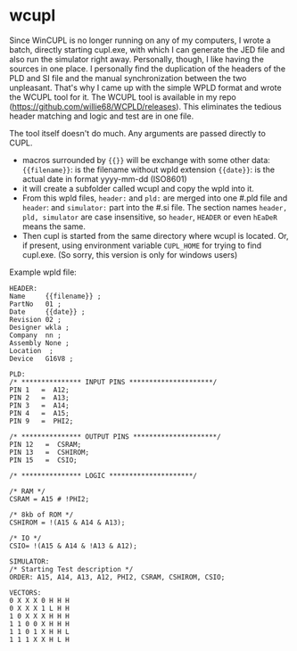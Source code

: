 # wcupl

Since WinCUPL is no longer running on any of my computers, I wrote a batch, directly starting cupl.exe, with which I can generate the JED file and also run the simulator right away. Personally, though, I like having the sources in one place. I personally find the duplication of the headers of the PLD and SI file and the manual synchronization between the two unpleasant. That's why I came up with the simple WPLD format and wrote the WCUPL tool for it. The WCUPL tool is available in my repo (https://github.com/willie68/WCPLD/releases). This eliminates the tedious header matching and logic and test are in one file. 

The tool itself doesn't do much. Any arguments are passed directly to CUPL. 

- macros surrounded by `{{}}` will be exchange with some other data:
  `{{filename}}`: is the filename without wpld extension
  `{{date}}`: is the actual date in format yyyy-mm-dd (ISO8601)
- it will create a subfolder called wcupl and copy the wpld into it. 
- From this wpld files, `header:` and `pld:` are merged into one #.pld file and `header`: and `simulator:` part into the #.si file.  The section names `header, pld, simulator` are case insensitive, so `header`, `HEADER` or even `hEaDeR` means the same.
- Then cupl is started from the same directory where wcupl is located. Or, if present, using environment variable `CUPL_HOME` for trying to find cupl.exe. (So sorry, this version is only for windows users)



Example wpld file:

```wpld
HEADER:
Name     {{filename}} ;
PartNo   01 ;
Date     {{date}} ;
Revision 02 ;
Designer wkla ;
Company  nn ;
Assembly None ;
Location  ;
Device   G16V8 ;

PLD:
/* *************** INPUT PINS *********************/
PIN 1   =  A12; 
PIN 2   =  A13;
PIN 3   =  A14;
PIN 4   =  A15;
PIN 9   =  PHI2;

/* *************** OUTPUT PINS *********************/
PIN 12   =  CSRAM;
PIN 13   =  CSHIROM;
PIN 15   =  CSIO;

/* *************** LOGIC *********************/

/* RAM */
CSRAM = A15 # !PHI2;

/* 8kb of ROM */
CSHIROM = !(A15 & A14 & A13);

/* IO */
CSIO= !(A15 & A14 & !A13 & A12);

SIMULATOR:
/* Starting Test description */
ORDER: A15, A14, A13, A12, PHI2, CSRAM, CSHIROM, CSIO; 

VECTORS:
0 X X X 0 H H H 
0 X X X 1 L H H 
1 0 X X X H H H 
1 1 0 0 X H H H 
1 1 0 1 X H H L 
1 1 1 X X H L H 

```

